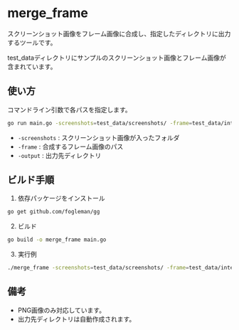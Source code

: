 # merge_frame

スクリーンショット画像をフレーム画像に合成し、指定したディレクトリに出力するツールです。

test_dataディレクトリにサンプルのスクリーンショット画像とフレーム画像が含まれています。

## 使い方

コマンドライン引数で各パスを指定します。

```bash
go run main.go -screenshots=test_data/screenshots/ -frame=test_data/internal/frame.png -output=test_data/output
```

- `-screenshots` : スクリーンショット画像が入ったフォルダ
- `-frame` : 合成するフレーム画像のパス
- `-output` : 出力先ディレクトリ

## ビルド手順

1. 依存パッケージをインストール

```bash
go get github.com/fogleman/gg
```

2. ビルド

```bash
go build -o merge_frame main.go
```

3. 実行例

```bash
./merge_frame -screenshots=test_data/screenshots/ -frame=test_data/internal/frame.png -output=test_data/output
```

## 備考

- PNG画像のみ対応しています。
- 出力先ディレクトリは自動作成されます。

